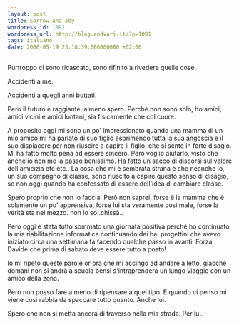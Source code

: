 ```yaml
---
layout: post
title: Sorrow and Joy
wordpress_id: 1091
wordpress_url: http://blog.andvari.it/?p=1091
tags: italiano
date: 2006-05-19 23:18:39.000000000 +02:00
---
```

Purtroppo ci sono ricascato, sono rifinito a rivedere quelle cose.

Accidenti a me.

Accidenti a quegli anni buttati.

Però il futuro è raggiante, almeno spero. Perchè non sono solo, ho amici, amici vicini e amici lontani, sia fisicamente che col cuore.

A proposito oggi mi sono un po' impressionato quando una mamma di un mio amico mi ha parlato di suo figlio esprimendo tutta la sua angoscia e il suo dispiacere per non riuscire a capire il figlio, che si sente in forte disagio. Mi ha fatto molta pena ad essere sincero. Però voglio aiutarlo, visto che anche io non me la passo benissimo. Ha fatto un sacco di discorsi sul valore dell'amicizia etc etc.. La cosa che mi è sembrata strana è che neanche io, un suo compagno di classe, sono riuscito a capire questo senso di disagio, se non oggi quando ha confessato di essere dell'idea di cambiare classe.

Spero proprio che non lo faccia. Però non saprei, forse è la mamma che è solamente un po' apprensiva, forse lui sta veramente così male, forse la verità sta nel mezzo. non lo so..chissà..

Però oggi è stata tutto sommato una giornata positiva perché ho continuato la mia riabilitazione informatica continuando dei bei progettini che avevo iniziato circa una settimana fa facendo qualche passo in avanti. Forza Davide che prima di sabato deve essere tutto a posto!

Io mi ripeto queste parole or ora che mi accingo ad andare a letto, giacché domani non si andrà a scuola bensì s'intraprenderà un lungo viaggio con un amico della zona.

Però non posso fare a meno di ripensare a quel tipo. E quando ci penso mi viene così rabbia da spaccare tutto quanto. Anche lui.

Spero che non si metta ancora di traverso nella mia strada. Per lui.
